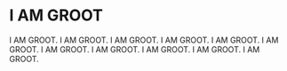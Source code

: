 # I AM GROOT

I AM GROOT. I AM GROOT. I AM GROOT. I AM GROOT. I AM GROOT. I AM GROOT. I AM GROOT. I AM GROOT. I AM GROOT. I AM GROOT. I AM GROOT. 
